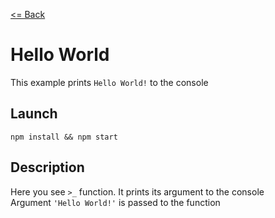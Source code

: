 [<= Back](../)

# Hello World

This example prints `Hello World!` to the console

## Launch
```
npm install && npm start
```

## Description

Here you see `>_` function. It prints its argument to the console </br>
Argument `'Hello World!'` is passed to the function
